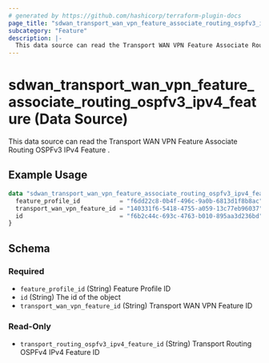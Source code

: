 ```yaml
---
# generated by https://github.com/hashicorp/terraform-plugin-docs
page_title: "sdwan_transport_wan_vpn_feature_associate_routing_ospfv3_ipv4_feature Data Source - terraform-provider-sdwan"
subcategory: "Feature"
description: |-
  This data source can read the Transport WAN VPN Feature Associate Routing OSPFv3 IPv4 Feature .
---
```


# sdwan_transport_wan_vpn_feature_associate_routing_ospfv3_ipv4_feature (Data Source)

This data source can read the Transport WAN VPN Feature Associate Routing OSPFv3 IPv4 Feature .

## Example Usage

```terraform
data "sdwan_transport_wan_vpn_feature_associate_routing_ospfv3_ipv4_feature" "example" {
  feature_profile_id           = "f6dd22c8-0b4f-496c-9a0b-6813d1f8b8ac"
  transport_wan_vpn_feature_id = "140331f6-5418-4755-a059-13c77eb96037"
  id                           = "f6b2c44c-693c-4763-b010-895aa3d236bd"
}
```

<!-- schema generated by tfplugindocs -->
## Schema

### Required

- `feature_profile_id` (String) Feature Profile ID
- `id` (String) The id of the object
- `transport_wan_vpn_feature_id` (String) Transport WAN VPN Feature ID

### Read-Only

- `transport_routing_ospfv3_ipv4_feature_id` (String) Transport Routing OSPFv4 IPv4 Feature ID
